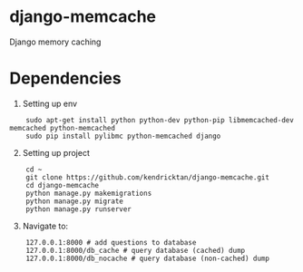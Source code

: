 # django-memcache
Django memory caching

# Dependencies
1. Setting up env

```
    sudo apt-get install python python-dev python-pip libmemcached-dev memcached python-memcached
    sudo pip install pylibmc python-memcached django
```

2. Setting up project

```
    cd ~
    git clone https://github.com/kendricktan/django-memcache.git
    cd django-memcache
    python manage.py makemigrations
    python manage.py migrate
    python manage.py runserver
```

3. Navigate to:
```
    127.0.0.1:8000 # add questions to database
    127.0.0.1:8000/db_cache # query database (cached) dump
    127.0.0.1:8000/db_nocache # query database (non-cached) dump
```    
